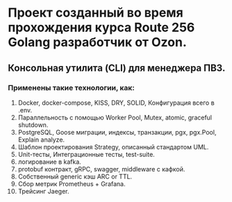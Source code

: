 
# Проект созданный во время прохождения курса Route 256 Golang разработчик от Ozon.
## Консольная утилита (CLI) для менеджера ПВЗ.
### Применены такие технологии, как:
1) Docker, docker-compose, KISS, DRY, SOLID, Конфигурация всего в .env.
2) Параллельность с помощью Worker Pool, Mutex, atomic, graceful shutdown.
3) PostgreSQL, Goose миграции, индексы, транзакции, pgx, pgx.Pool, Explain analyze.
4) Шаблон проектирования Strategy, описанный стандартом UML.
5) Unit-тесты, Интеграционные тесты, test-suite.
6) логирование в kafka.
7) protobuf контракт, gRPC, swagger, middleware с кафкой.
8) Собственный generic кэш ARC or TTL.
9) Сбор метрик Prometheus + Grafana.
10) Трейсинг Jaeger.
